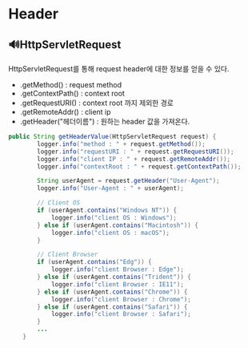 
# Header

## 🔊HttpServletRequest
HttpServletRequest를 통해 request header에 대한 정보를 얻을 수 있다.
- .getMethod() : request method
- .getContextPath() : 	context root
- .getRequestURI() : context root 까지 제외한 경로
- .getRemoteAddr() : client ip 
- .getHeader("헤더이름") : 원하는 header 값을 가져온다.


```java
public String getHeaderValue(HttpServletRequest request) {
		logger.info("method : " + request.getMethod());
		logger.info("requestURI : " + request.getRequestURI());
		logger.info("client IP : " + request.getRemoteAddr());
		logger.info("contextRoot : " + request.getContextPath());

		String userAgent = request.getHeader("User-Agent");
		logger.info("User-Agent : " + userAgent);

		// Client OS
		if (userAgent.contains("Windows NT")) {
			logger.info("client OS : Windows");
		} else if (userAgent.contains("Macintosh")) {
			logger.info("client OS : macOS");
		}

		// Client Browser
		if (userAgent.contains("Edg")) {
			logger.info("client Browser : Edge");
		} else if (userAgent.contains("Trident")) {
			logger.info("client Browser : IE11");
		} else if (userAgent.contains("Chrome")) {
			logger.info("client Browser : Chrome");
		} else if (userAgent.contains("Safari")) {
			logger.info("client Browser : Safari");
		}
		...
	}
```